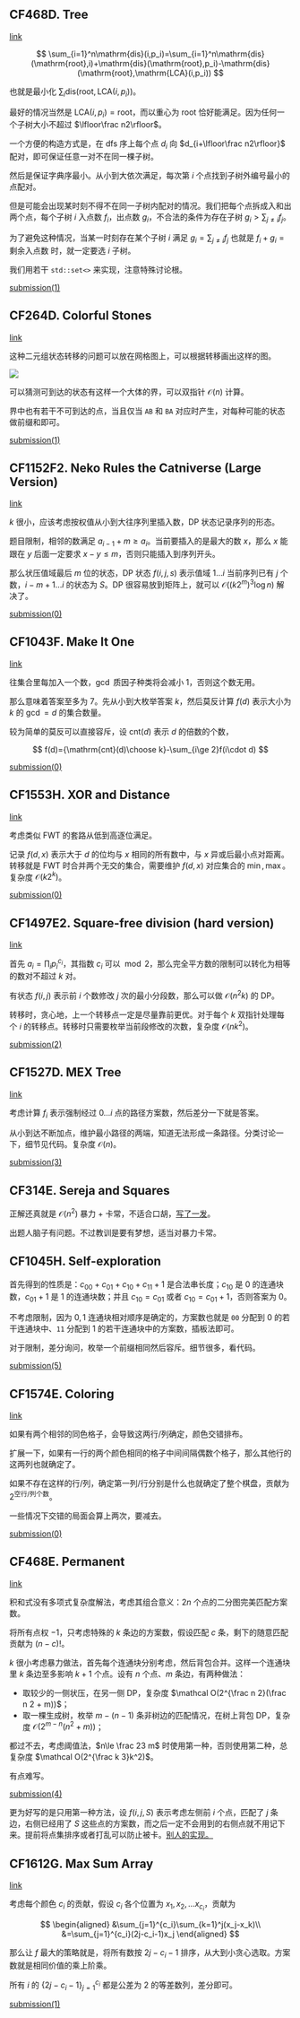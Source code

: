 ## CF468D. Tree

[link](https://codeforces.com/contest/468/problem/D)

$$
\sum_{i=1}^n\mathrm{dis}(i,p_i)=\sum_{i=1}^n\mathrm{dis}(\mathrm{root},i)+\mathrm{dis}(\mathrm{root},p_i)-\mathrm{dis}(\mathrm{root},\mathrm{LCA}(i,p_i))
$$

也就是最小化 $\sum_i\mathrm{dis}(\mathrm{root},\mathrm{LCA}(i,p_i))$。

最好的情况当然是 $\mathrm{LCA}(i,p_i)=\mathrm{root}$，而以重心为 $\mathrm{root}$ 恰好能满足。因为任何一个子树大小不超过 $\lfloor\frac n2\rfloor$。

一个方便的构造方式是，在 dfs 序上每个点 $d_i$ 向 $d_{i+\lfloor\frac n2\rfloor}$ 配对，即可保证任意一对不在同一棵子树。

然后是保证字典序最小。从小到大依次满足，每次第 $i$ 个点找到子树外编号最小的点配对。

但是可能会出现某时刻不得不在同一子树内配对的情况。我们把每个点拆成入和出两个点，每个子树 $i$ 入点数 $f_i$，出点数 $g_i$，不合法的条件为存在子树 $g_i>\sum_{j\neq i} f_j$。

为了避免这种情况，当某一时刻存在某个子树 $i$ 满足 $g_i=\sum_{j\neq i} f_j$ 也就是 $f_i+g_i=\text{剩余入点数}$ 时，就一定要选 $i$ 子树。

我们用若干 $\texttt{std::set<>}$ 来实现，注意特殊讨论根。

[submission(1)](https://codeforces.com/contest/468/submission/128905288)

## CF264D. Colorful Stones

[link](https://codeforces.com/contest/264/problem/D)

这种二元组状态转移的问题可以放在网格图上，可以根据转移画出这样的图。

![](https://z3.ax1x.com/2021/09/24/4046ht.png)

可以猜测可到达的状态有这样一个大体的界，可以双指针 $\mathcal O(n)$ 计算。

界中也有若干不可到达的点，当且仅当 $\texttt{AB}$ 和 $\texttt{BA}$ 对应时产生，对每种可能的状态做前缀和即可。

[submission(1)](https://codeforces.com/contest/264/submission/129680644)


## CF1152F2. Neko Rules the Catniverse (Large Version)

[link](https://codeforces.com/contest/1152/problem/F2)

$k$ 很小，应该考虑按权值从小到大往序列里插入数，DP 状态记录序列的形态。

题目限制，相邻的数满足 $a_{i-1}+m\ge a_i$。当前要插入的是最大的数 $x$，那么 $x$ 能跟在 $y$ 后面一定要求 $x-y\le m$，否则只能插入到序列开头。

那么状压值域最后 $m$ 位的状态，DP 状态 $f(i,j,s)$ 表示值域 $1\dots i$ 当前序列已有 $j$ 个数，$i-m+1\dots i$ 的状态为 $S$。DP 很容易放到矩阵上，就可以 $\mathcal O((k2^m)^3\log n)$ 解决了。

[submission(0)](https://codeforces.com/contest/1152/submission/131374881)


## CF1043F. Make It One

[link](https://codeforces.com/problemset/problem/1043/F)

往集合里每加入一个数，$\gcd$ 质因子种类将会减小 $1$，否则这个数无用。

那么意味着答案至多为 $7$。先从小到大枚举答案 $k$，然后莫反计算 $f(d)$ 表示大小为 $k$ 的 $\gcd=d$ 的集合数量。

较为简单的莫反可以直接容斥，设 $\mathrm{cnt}(d)$ 表示 $d$ 的倍数的个数，

$$
f(d)={\mathrm{cnt}(d)\choose k}-\sum_{i\ge 2}f(i\cdot d)
$$

[submission(0)](https://codeforces.com/contest/1043/submission/131652274)


## CF1553H. XOR and Distance

[link](https://codeforces.com/contest/1553/problem/H)

考虑类似 FWT 的套路从低到高逐位满足。

记录 $f(d,x)$ 表示大于 $d$ 的位均与 $x$ 相同的所有数中，与 $x$ 异或后最小点对距离。转移就是 FWT 时合并两个无交的集合，需要维护 $f(d,x)$ 对应集合的 $\min,\max$。复杂度 $\mathcal O(k2^k)$。

[submission(0)](https://codeforces.com/contest/1553/submission/134263112)



## CF1497E2. Square-free division (hard version)

[link](https://codeforces.com/problemset/problem/1497/E2)

首先 $a_i=\prod_i p_i^{c_i}$，其指数 $c_i$ 可以 $\bmod 2$，那么完全平方数的限制可以转化为相等的数对不超过 $k$ 对。

有状态 $f(i,j)$ 表示前 $i$ 个数修改 $j$ 次的最小分段数，那么可以做 $\mathcal O(n^2k)$ 的 DP。

转移时，贪心地，上一个转移点一定是尽量靠前更优。对于每个 $k$ 双指针处理每个 $i$ 的转移点。转移时只需要枚举当前段修改的次数，复杂度 $\mathcal O(nk^2)$。

[submission(2)](https://codeforces.com/contest/1497/submission/133150392)

## CF1527D. MEX Tree

[link](https://codeforces.com/contest/1527/problem/D)

考虑计算 $f_i$ 表示强制经过 $0\dots i$ 点的路径方案数，然后差分一下就是答案。

从小到达不断加点，维护最小路径的两端，知道无法形成一条路径。分类讨论一下，细节见代码。复杂度 $\mathcal O(n)$。

[submission(3)](https://codeforces.com/contest/1527/submission/133131181)


## CF314E. Sereja and Squares

正解还真就是 $\mathcal O(n^2)$ 暴力 + 卡常，不适合口胡，[写了一发](https://codeforces.com/contest/314/submission/134666984)。

出题人脑子有问题。不过教训是要有梦想，适当对暴力卡常。

## CF1045H. Self-exploration

首先得到的性质是：$c_{00}+c_{01}+c_{10}+c_{11}+1$ 是合法串长度；$c_{10}$ 是 $0$ 的连通块数，$c_{01}+1$ 是 $1$ 的连通块数；并且 $c_{10}=c_{01}$ 或者 $c_{10}=c_{01}+1$，否则答案为 $0$。

不考虑限制，因为 $0,1$ 连通块相对顺序是确定的，方案数也就是 $\texttt{00}$ 分配到 $0$ 的若干连通块中、$\texttt{11}$ 分配到 $1$ 的若干连通块中的方案数，插板法即可。

对于限制，差分询问，枚举一个前缀相同然后容斥。细节很多，看代码。

[submission(5)](https://codeforces.com/contest/1045/submission/135519676)

## CF1574E. Coloring

[link](https://codeforces.com/contest/1574/problem/E)

如果有两个相邻的同色格子，会导致这两行/列确定，颜色交错排布。

扩展一下，如果有一行的两个颜色相同的格子中间间隔偶数个格子，那么其他行的这两列也就确定了。

如果不存在这样的行/列，确定第一列/行分别是什么也就确定了整个棋盘，贡献为 $2^{\text{空行/列个数}}$。

一些情况下交错的局面会算上两次，要减去。

[submission(0)](https://codeforces.com/contest/1574/submission/136115206)

## CF468E. Permanent

[link](https://codeforces.com/contest/468/problem/E)

积和式没有多项式复杂度解法，考虑其组合意义：$2n$ 个点的二分图完美匹配方案数。

将所有点权 $-1$，只考虑特殊的 $k$ 条边的方案数，假设匹配 $c$ 条，剩下的随意匹配贡献为 $(n-c)!$。

$k$ 很小考虑暴力做法，首先每个连通块分别考虑，然后背包合并。这样一个连通块里 $k$ 条边至多影响 $k+1$ 个点。设有 $n$ 个点、$m$ 条边，有两种做法：

- 取较少的一侧状压，在另一侧 DP，复杂度 $\mathcal O(2^{\frac n 2}(\frac n 2 + m))$；
- 取一棵生成树，枚举 $m-(n-1)$ 条非树边的匹配情况，在树上背包 DP，复杂度 $\mathcal O(2^{m-n}(n^2+m))$；

都过不去，考虑阈值法，$n\le \frac 23 m$ 时使用第一种，否则使用第二种，总复杂度 $\mathcal O(2^{\frac k 3}k^2)$。

有点难写。

[submission(4)](https://codeforces.com/contest/468/submission/139132972)

更为好写的是只用第一种方法，设 $f(i,j,S)$ 表示考虑左侧前 $i$ 个点，匹配了 $j$ 条边，右侧已经用了 $S$ 这些点的方案数，而之后一定不会用到的右侧点就不用记下来。提前将点集排序或者打乱可以防止被卡。[别人的实现。](https://codeforces.com/contest/468/submission/120850439)

## CF1612G. Max Sum Array

[link](https://codeforces.com/contest/1612/problem/G)

考虑每个颜色 $c_i$ 的贡献，假设 $c_i$ 各个位置为 $x_1,x_2,\dots x_{c_i}$，贡献为

$$
\begin{aligned}
&\sum_{j=1}^{c_i}\sum_{k=1}^j(x_j-x_k)\\
&=\sum_{j=1}^{c_i}(2j-c_i-1)x_j
\end{aligned}
$$

那么让 $f$ 最大的策略就是，将所有数按 $2j-c_i-1$ 排序，从大到小贪心选取。方案数就是相同价值的乘上阶乘。

所有 $i$ 的 $\{2j-c_i-1\}_{j=1}^{c_i}$ 都是公差为 $2$ 的等差数列，差分即可。

[submission(1)](https://codeforces.com/contest/1612/submission/142487316)

